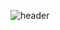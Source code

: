 ![header](https://capsule-render.vercel.app/api?type=waving&color=gradient&height=300&section=header&text=Leena's%20Github&fontSize=80)



<!---
Leena-GO/Leena-GO is a ✨ special ✨ repository because its `README.md` (this file) appears on your GitHub profile.
You can click the Preview link to take a look at your changes.
--->
